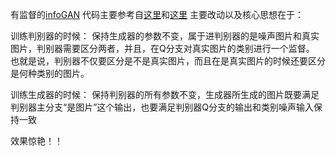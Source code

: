 有监督的[infoGAN](https://arxiv.org/abs/1606.03657)
代码主要参考自[这里](https://github.com/buriburisuri/supervised_infogan)和[这里](https://github.com/JonathanRaiman/tensorflow-infogan)
主要改动以及核心思想在于：

训练判别器的时候：
保持生成器的参数不变，属于进判别器的是噪声图片和真实图片，判别器需要区分两者，并且，在Q分支对真实图片的类别进行一个监督。
也就是说，判别器不仅要区分是不是真实图片，而且在是真实图片的时候还要区分是何种类别的图片。

训练生成器的时候：
保持判别器的所有参数不变，生成器所生成的图片既要满足判别器主分支“是图片”这个输出，也要满足判别器Q分支的输出和类别噪声输入保持一致

效果惊艳！！